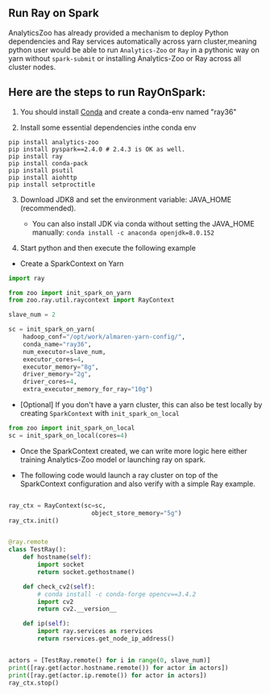 ## Run Ray on Spark

AnalyticsZoo has already provided a mechanism to deploy Python dependencies and Ray services automatically
across yarn cluster,meaning python user would be able to run `Analytics-Zoo` or `Ray`
in a pythonic way on yarn without `spark-submit` or installing Analytics-Zoo or Ray across all cluster nodes.


## Here are the steps to run RayOnSpark:

1) You should install [Conda](https://docs.conda.io/projects/conda/en/latest/commands/install.html) and create a conda-env named "ray36"

2) Install some essential dependencies inthe conda env

```
pip install analytics-zoo
pip install pyspark==2.4.0 # 2.4.3 is OK as well.
pip install ray
pip install conda-pack
pip install psutil
pip install aiohttp
pip install setproctitle
```

3) Download JDK8 and set the environment variable: JAVA_HOME (recommended).
   - You can also install JDK via conda without setting the JAVA_HOME manually:
   `conda install -c anaconda openjdk=8.0.152`

4) Start python and then execute the following example

- Create a SparkContext on Yarn

``` python
import ray

from zoo import init_spark_on_yarn
from zoo.ray.util.raycontext import RayContext

slave_num = 2

sc = init_spark_on_yarn(
    hadoop_conf="/opt/work/almaren-yarn-config/",
    conda_name="ray36",
    num_executor=slave_num,
    executor_cores=4,
    executor_memory="8g",
    driver_memory="2g",
    driver_cores=4,
    extra_executor_memory_for_ray="10g")
```

- [Optional] If you don't have a yarn cluster, this can also be test locally by creating `SparkContext`
with `init_spark_on_local`

```Python
from zoo import init_spark_on_local
sc = init_spark_on_local(cores=4)

```


- Once the SparkContext created, we can write more logic here either training Analytics-Zoo model
or launching ray on spark.

- The following code would launch a ray cluster on top of the SparkContext configuration and also verify with a simple Ray example.

```python

ray_ctx = RayContext(sc=sc,
                       object_store_memory="5g")
ray_ctx.init()


@ray.remote
class TestRay():
    def hostname(self):
        import socket
        return socket.gethostname()

    def check_cv2(self):
        # conda install -c conda-forge opencv==3.4.2
        import cv2
        return cv2.__version__

    def ip(self):
        import ray.services as rservices
        return rservices.get_node_ip_address()


actors = [TestRay.remote() for i in range(0, slave_num)]
print([ray.get(actor.hostname.remote()) for actor in actors])
print([ray.get(actor.ip.remote()) for actor in actors])
ray_ctx.stop()

```


